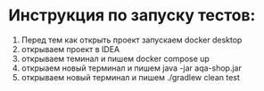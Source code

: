 # Инструкция по запуску тестов:
1. Перед тем как открыть проект запускаем docker desktop
2. открываем проект в IDEA
3. открываем теминал и пишем docker compose up
4. открыаем новый терминал и пишем java -jar aqa-shop.jar
5. открываем новый терминал и пишем ./gradlew clean test
